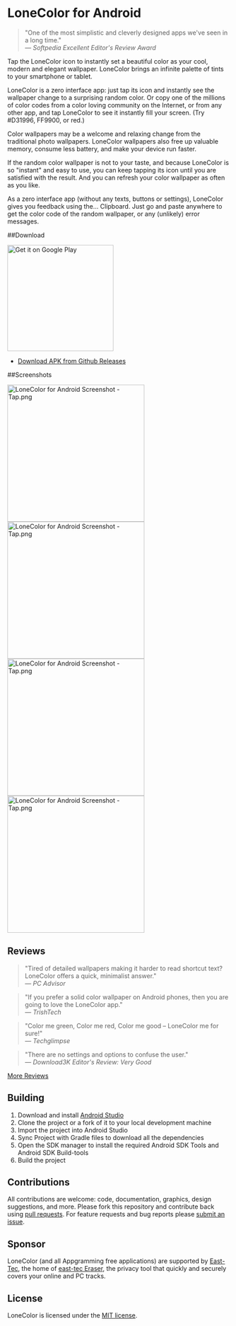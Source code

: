 # LoneColor for Android

> "One of the most simplistic and cleverly designed apps we've seen in a long time."<br />
> &mdash; <cite>Softpedia Excellent Editor's Review Award</cite>

Tap the LoneColor icon to instantly set a beautiful color as your cool, modern and elegant wallpaper. LoneColor brings an infinite palette of tints to your smartphone or tablet.

LoneColor is a zero interface app: just tap its icon and instantly see the wallpaper change to a surprising random color. Or copy one of the millions of color codes from a color loving community on the Internet, or from any other app, and tap LoneColor to see it instantly fill your screen. (Try #D31996, FF9900, or red.)

Color wallpapers may be a welcome and relaxing change from the traditional photo wallpapers. LoneColor wallpapers also free up valuable memory, consume less battery, and make your device run faster.

If the random color wallpaper is not to your taste, and because LoneColor is so "instant" and easy to use, you can keep tapping its icon until you are satisfied with the result. And you can refresh your color wallpaper as often as you like.

As a zero interface app (without any texts, buttons or settings), LoneColor gives you feedback using the... Clipboard. Just go and paste anywhere to get the color code of the random wallpaper, or any (unlikely) error messages.

##Download

<a href='https://play.google.com/store/apps/details?id=com.appgramming.lonecolor&utm_source=global_co&utm_medium=prtnr&utm_content=Mar2515&utm_campaign=PartBadge&pcampaignid=MKT-Other-global-all-co-prtnr-py-PartBadge-Mar2515-1'><img alt='Get it on Google Play' src='https://play.google.com/intl/en_us/badges/images/generic/en_badge_web_generic.png' width="240"/></a>

- [Download APK from Github Releases](https://github.com/appgramming/LoneColor-Android/releases/latest)

##Screenshots

<a href="https://cloud.githubusercontent.com/assets/17748046/18539692/f2304e5a-7b21-11e6-8bfd-ac9e3b8813f8.png" target="_blank">
  <img src="https://cloud.githubusercontent.com/assets/17748046/18539692/f2304e5a-7b21-11e6-8bfd-ac9e3b8813f8.png" width="310"     alt="LoneColor for Android Screenshot - Tap.png"/>
</a>
<a href="https://cloud.githubusercontent.com/assets/17748046/18539693/f230828a-7b21-11e6-979b-2d3953e73d40.png" target="_blank">
  <img src="https://cloud.githubusercontent.com/assets/17748046/18539693/f230828a-7b21-11e6-979b-2d3953e73d40.png" width="310"     alt="LoneColor for Android Screenshot - Tap.png"/>
</a>
<a href="https://cloud.githubusercontent.com/assets/17748046/18539694/f230ab5c-7b21-11e6-8e08-334995d4a8fb.png" target="_blank">
  <img src="https://cloud.githubusercontent.com/assets/17748046/18539694/f230ab5c-7b21-11e6-8e08-334995d4a8fb.png" width="310"     alt="LoneColor for Android Screenshot - Tap.png"/>
</a>
<a href="https://cloud.githubusercontent.com/assets/17748046/18539695/f230d7bc-7b21-11e6-8df7-25d09b01fcba.png" target="_blank">
  <img src="https://cloud.githubusercontent.com/assets/17748046/18539695/f230d7bc-7b21-11e6-8df7-25d09b01fcba.png" width="310"     alt="LoneColor for Android Screenshot - Tap.png"/>
</a>

## Reviews

> "Tired of detailed wallpapers making it harder to read shortcut text? LoneColor offers a quick, minimalist answer."<br />
> &mdash; <cite>PC Advisor</cite>

> "If you prefer a solid color wallpaper on Android phones, then you are going to love the LoneColor app."<br />
> &mdash; <cite>TrishTech</cite>

> "Color me green, Color me red, Color me good – LoneColor me for sure!"<br />
> &mdash; <cite>Techglimpse</cite>

> "There are no settings and options to confuse the user."<br />
> &mdash; <cite>Download3K Editor's Review: Very Good</cite>

[More Reviews](http://www.appgramming.com/lonecolor/reviews/)

## Building
1. Download and install [Android Studio](http://developer.android.com/sdk/index.html)
2. Clone the project or a fork of it to your local development machine
3. Import the project into Android Studio
4. Sync Project with Gradle files to download all the dependencies
5. Open the SDK manager to install the required Android SDK Tools and Android SDK Build-tools
6. Build the project

## Contributions

All contributions are welcome: code, documentation, graphics, design suggestions, and more. Please fork this repository and contribute back using [pull requests](https://github.com/appgramming/LoneColor-Android/pulls). For feature requests and bug reports please [submit an issue](https://github.com/appgramming/LoneColor-Android/issues).

## Sponsor

LoneColor (and all Appgramming free applications) are supported by [East-Tec](http://www.east-tec.com), the home of [east-tec Eraser](http://www.east-tec.com/eraser/), the privacy tool that quickly and securely covers your online and PC tracks.

## License

LoneColor is licensed under the [MIT license](LICENSE).
